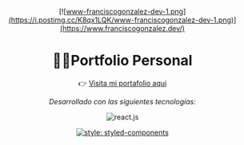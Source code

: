 <div align='center'>
  
   [![www-franciscogonzalez-dev-1.png](https://i.postimg.cc/K8qx1LQK/www-franciscogonzalez-dev-1.png)](https://www.franciscogonzalez.dev/)

  <h1>👨‍💻Portfolio Personal</h1>

 👉 [Visita mi portafolio aquí](https://www.franciscogonzalez.dev/)

  <i>Desarrollado con las siguientes tecnologías:</i>

  <div>
  <img src="https://img.shields.io/badge/-React_JS-black?style=for-the-badge&logoColor=white&logo=react&color=61DAFB" alt="react.js" />
  
  [![style: styled-components](https://img.shields.io/badge/style-%F0%9F%92%85%20styled--components-orange.svg?colorB=daa357&colorA=db748e)](https://github.com/styled-components/styled-components)
  </div>
</div>
